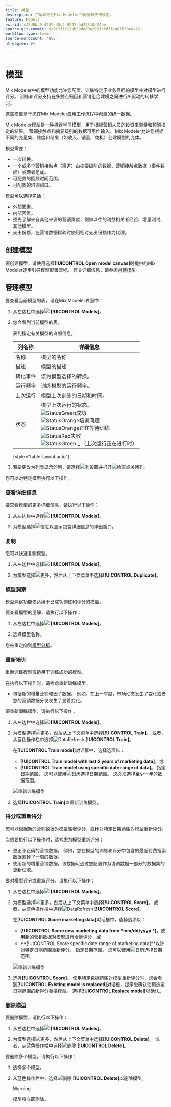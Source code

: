 ```yaml
---
title: 模型
description: 了解如何在Mix Modeler中配置和使用模型。
feature: Models
exl-id: c43d9bc9-4429-45c2-9247-bd24510a24be
source-git-commit: 9a6c1f1c12ab29da80a1997cfd31ca07b38eaa22
workflow-type: tm+mt
source-wordcount: '805'
ht-degree: 0%

---
```


# 模型

Mix Modeler中的模型功能允许您配置、训练特定于业务目标的模型并对模型进行评分。 训练和评分支持在多触点归因和营销组合建模之间进行AI驱动的转移学习。

这些模型基于您在Mix Modeler应用工作流程中创建的统一数据。

Mix Modeler模型是一种机器学习模型，用于根据营销人员的投资来测量和预测指定的结果。 营销接触点和摘要级别的数据可用作输入。 Mix Modeler允许您根据不同的变量集、维度和结果（如收入、销量、商机）创建模型的变体。

模型需要：

* 一次转换。
* 一个或多个营销接触点（渠道）由摘要级别的数据、营销接触点数据（事件数据）或两者组成。
* 可配置的回顾时间范围。
* 可配置的培训窗口。

模型可以选择包括：

* 外部因素。
* 内部因素。
* 预先了解来自其他来源的营销贡献，例如以往的利益相关者经验、增量测试、其他模型。
* 支出份额，在营销数据稀疏时使用相对支出份额作为代理。


## 创建模型

要创建模型，请使用选择&#x200B;**[!UICONTROL Open model canvas]**&#x200B;时提供的Mix Modeler逐步引导模型配置流程。 有关详细信息，请参阅[创建模型](create.md)。

## 管理模型

要查看当前模型的表，请在Mix Modeler界面中：

1. 从左边栏中选择![](/help/assets/icons/FileData.svg) **[!UICONTROL Models]**。

1. 您会看到当前模型的表。

   表列指定有关模型的详细信息。

   | 列名称 | 详细信息 |
   |---|---|
   | 名称 | 模型的名称 |
   | 描述 | 模型的描述 |
   | 转化事件 | 您为模型选择的转换。 |
   | 运行频率 | 训练模型的运行频率。 |
   | 上次运行 | 模型上次训练的日期和时间。 |
   | 状态 | 模型上次运行的状态。 <br/>![StatusGreen](/help/assets/icons/StatusGreen.svg)成功<br/>![StatusOrange](/help/assets/icons/StatusOrange.svg)培训问题<br/> ![StatusOrange](/help/assets/icons/StatusOrange.svg)正在等待训练<br/>![StatusRed](/help/assets/icons/StatusRed.svg)失败<br/>![StatusGreen](/help/assets/icons/StatusGray.svg) _ （上次运行正在进行时） |

   {style="table-layout:auto"}

1. 若要更改为列表显示的列，请选择![列设置](/help/assets/icons/ColumnSetting.svg)并打开![检查](/help/assets/icons/Checkmark.svg)或关闭列。

您可以对特定模型执行以下操作。

### 查看详细信息

要查看模型的更多详细信息，请执行以下操作：

1. 从左边栏中选择![](/help/assets/icons/FileData.svg) **[!UICONTROL Models]**。

1. 为模型选择![信息](/help/assets/icons/Info.svg)以显示包含详细信息的弹出窗口。



### 复制

您可以快速复制模型。

1. 从左边栏中选择![](/help/assets/icons/FileData.svg) **[!UICONTROL Models]**。

1. 为模型选择![更多](/help/assets/icons/More.svg)，然后从上下文菜单中选择&#x200B;**[!UICONTROL Duplicate]**。


### 模型洞察

模型洞察功能仅适用于已成功训练和评分的模型。

要查看模型的见解，请执行以下操作：

1. 从左边栏中选择![](/help/assets/icons/FileData.svg) **[!UICONTROL Models]**。

1. 选择模型名称。

您被重定向到[模型分析](insights.md)。


### 重新培训


重新训练模型仅适用于训练成功的模型。

在执行以下操作时，请考虑重新训练模型：

* 包括新的增量营销和因子数据。 例如，在上一季度，市场动态发生了变化或者您的营销数据分发发生了显着变化。

要重新训练模型，请执行以下操作：

1. 从左边栏中选择![](/help/assets/icons/FileData.svg) **[!UICONTROL Models]**。

1. 为模型选择![更多](/help/assets/icons/More.svg)，然后从上下文菜单中选择&#x200B;**[!UICONTROL Train]**。 或者，从蓝色操作栏中选择![DataRefresh](/help/assets/icons/DataRefresh.svg) **[!UICONTROL Train]**。

   在&#x200B;**[!UICONTROL Train model]**&#x200B;对话框中，选择选项以：

   * **[!UICONTROL Train model with last 2 years of marketing data]**，或
   * **[!UICONTROL Train model using specific date range of data]**。
指定日期范围。 您可以使用![日历](/help/assets/icons/Calendar.svg)选择日期范围。 您必须选择至少一年的数据范围。

   ![重新训练模型](../assets/re-train-model.png)

1. 选择&#x200B;**[!UICONTROL Train]**&#x200B;以重新训练模型。


### 得分或重新得分


您可以根据新的营销数据对模型递增评分，或针对特定日期范围对模型重新评分。

当想要执行以下操作时，请考虑为模型重新评分：

* 更正不正确的营销数据。 例如，您在模型的训练和评分中包含的最近付费搜索数据漏掉了一周的数据。
* 使用新的增量营销数据，该数据可通过您配置作为协调数据一部分的数据集的更新获取。

要对模型评分或重新评分，请执行以下操作：

1. 从左边栏中选择![](/help/assets/icons/FileData.svg) **[!UICONTROL Models]**。

1. 为模型选择![更多](/help/assets/icons/More.svg)，然后从上下文菜单中选择&#x200B;**[!UICONTROL Score]**。 或者，从蓝色操作栏中选择![DataRefresh](/help/assets/icons/DataRefresh.svg) **[!UICONTROL Score]**。

   在&#x200B;**[!UICONTROL Score marketing data]**&#x200B;对话框中，选择选项以：

   * **[!UICONTROL Score new marketing data from *mm/dd/yyyy *]**，使用新的营销数据对模型进行增量评分，或
   * **[!UICONTROL Score specific date range of marketing data]**以针对特定日期范围重新评分。
指定日期范围。 您可以使用![日历](/help/assets/icons/Calendar.svg)选择日期范围。

   ![重新训练模型](../assets/re-score-model.png)

1. 选择&#x200B;**[!UICONTROL Score]**。 使用特定数据范围对模型重新评分时，您会看到&#x200B;**[!UICONTROL Existing model is replaced]**&#x200B;对话框，提示您确认使用选定日期范围的新得分替换模型。 选择&#x200B;**[!UICONTROL Replace model]**&#x200B;以确认。


### 删除模型

要删除模型，请执行以下操作：

1. 从左边栏中选择![](/help/assets/icons/FileData.svg) **[!UICONTROL Models]**。

1. 为模型选择![更多](/help/assets/icons/More.svg)，然后从上下文菜单中选择&#x200B;**[!UICONTROL Delete]**。 或者，从蓝色操作栏中选择![删除](/help/assets/icons/Delete.svg) **[!UICONTROL Delete]**。

要删除多个模型，请执行以下操作：

1. 选择多个模型。

1. 从蓝色操作栏中，选择![删除](/help/assets/icons/Delete.svg) **[!UICONTROL Delete]**&#x200B;以删除模型。

   >[!WARNING]
   >
   >模型将立即删除。


